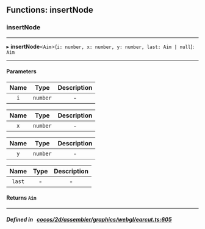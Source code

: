 ## Functions: insertNode

### insertNode


___
▸ **insertNode**<`Aim`\>(`i: number, x: number, y: number, last: Aim | null`): `Aim`
___


#### Parameters

| Name | Type | Description |
| :------: | :------: | :------: |
| `i` | `number` | - |

| Name | Type | Description |
| :------: | :------: | :------: |
| `x` | `number` | - |

| Name | Type | Description |
| :------: | :------: | :------: |
| `y` | `number` | - |

| Name | Type | Description |
| :------: | :------: | :------: |
| `last` | - | - |


#### Returns `Aim` 
___


##### Defined in &nbsp;   [cocos/2d/assembler/graphics/webgl/earcut.ts:605](https://github.com/cocos-creator/engine/blob/c7bf6b8a9/cocos/2d/assembler/graphics/webgl/earcut.ts#L605)&nbsp;
